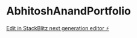 # AbhitoshAnandPortfolio

[Edit in StackBlitz next generation editor ⚡️](https://stackblitz.com/~/github.com/abhitoshanand/AbhitoshAnandPortfolio)